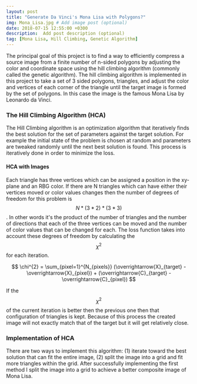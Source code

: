 ```yaml
---
layout: post
title: "Generate Da Vinci's Mona Lisa with Polygons?"
img: Mona_Lisa.jpg # Add image post (optional)
date: 2018-07-15 12:55:00 +0300
description:  Add post description (optional)
tag: [Mona Lisa, Hill Climbing, Genetic Algorithm]
---
```

The principal goal of this project is to find a way to efficiently compress a source image from a finite number of n-sided polygons by adjusting the color and coordinate space using the hill climbing algorithm (commonly called the genetic algorithm). The hill climbing algorithm is implemented in this project to take a set of 3 sided polygons, triangles, and adjust the color and vertices of each corner of the triangle until the target image is formed by the set of polygons. In this case the image is the famous Mona Lisa by Leonardo da Vinci.

### The Hill Climbing Algorithm (HCA) ###
The Hill Climbing algorithm is an optimization algorithm that iteratively finds the best solution for the set of parameters against the target solution. For example the initial state of the problem is chosen at random and parameters are tweaked randomly until the next best solution is found. This process is iteratively done in order to minimize the loss.

#### HCA with Images ####

Each triangle has three vertices which can be assigned a position in the xy-plane and an RBG color. If there are N triangles which can have either their vertices moved or color values changes then the number of degrees of freedom for this problem is $$ N*(3 * 2)*(3 * 3) $$ . In other words it's the product of the number of triangles and the number of directions that each of the three vertices can be moved and the number of color values that can be changed for each. The loss function takes into account these degrees of freedom by calculating the $$\chi^{2}$$ for each iteration.

$$ \chi^{2} = \sum_{pixel=1}^{N_{pixels}} (\overrightarrow{X}_{target} - \overrightarrow{X}_{pixel}) + (\overrightarrow{C}_{target} - \overrightarrow{C}_{pixel}) $$

If the $$\chi^{2}$$ of the current iteration is better then the previous one then that configuration of triangles is kept. Because of this process the created image will not exactly match that of the target but it will get relatively close.

### Implementation of HCA ###

There are two ways to implement this algorithm: (1) iterate toward the best solution that can fit the entire image, (2) split the image into a grid and fit more triangles within the grid. After successfully implementing the first method I split the image into a grid to achieve a better composite image of Mona Lisa.


